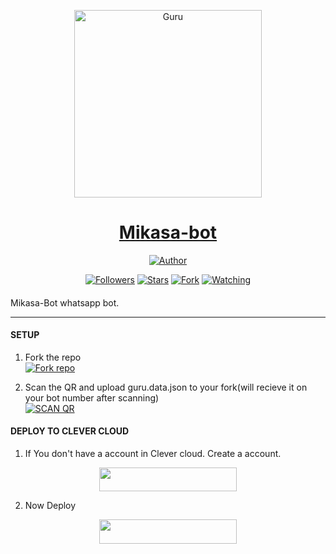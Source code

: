 
<p align="center">  
  <a href="https://youtu.be/WcA7GZuaN0A">
    <img alt="Guru" height="300" src="https://telegra.ph/file/c15fce842890d1eb01a37.jpg">
    <h1 align="center">Mikasa-bot</h1>
  </a>
</p>
<p align="center">
<a href="https://github.com/Guru322"><img title="Author" src="https://img.shields.io/badge/GURU-BOT-black?style=for-the-badge&logo=telegram"></a>
<p/>
<p align="center">
<a href="https://github.com/Guru322?tab=followers"><img title="Followers" src="https://img.shields.io/github/followers/Guru322?label=Followers&style=social"></a>
<a href="https://github.com/Guru322/GURU-BOT/stargazers/"><img title="Stars" src="https://img.shields.io/github/stars/Guru322/GURU-BOT?&style=social"></a>
<a href="https://github.com/Guru322/GURU-BOT/network/members"><img title="Fork" src="https://img.shields.io/github/forks/Guru322/GURU-BOT?style=social"></a>
<a href="https://github.com/Guru322/GURU-BOT/watchers"><img title="Watching" src="https://img.shields.io/github/watchers/Guru322/GURU-BOT?label=Watching&style=social"></a>
</p>

####  
Mikasa-Bot whatsapp bot.

***

#### SETUP

1. Fork the repo
    <br>
<a href='https://github.com/Guru322/GURU-BOT/fork' target="_blank"><img alt='Fork repo' src='https://img.shields.io/badge/Fork Repo-100000?style=for-the-badge&logo=scan&logoColor=white&labelColor=black&color=black'/></a>

2. Scan the QR and upload guru.data.json to your fork(will recieve it on your bot number after scanning)
    <br>
<a href='https://replit.com/@Guru322/GURU-BOT-QR-CODE-GENERATOR?v=1' target="_blank"><img alt='SCAN QR' src='https://img.shields.io/badge/Scan_qr-100000?style=for-the-badge&logo=scan&logoColor=white&labelColor=black&color=black'/></a>


#### DEPLOY TO CLEVER CLOUD

1. If You don't have a account in Clever cloud. Create a account.
    <br>
<p align="center"><a href="https://www.clever-cloud.com"> <img src="https://img.shields.io/badge/clever cloud%20Account-red?style=for-the-badge&logo=clever cloud" width="220" height="38.45"/></a></p>

2. Now Deploy
    <br>
<p align="center"><a href="https://youtu.be/XrK-hrfBQY4"> <img src="https://img.shields.io/badge/Clever cloud%20Deploy-red?style=for-the-badge&logo=clever cloud" width="220" height="38.45"/></a></p>



